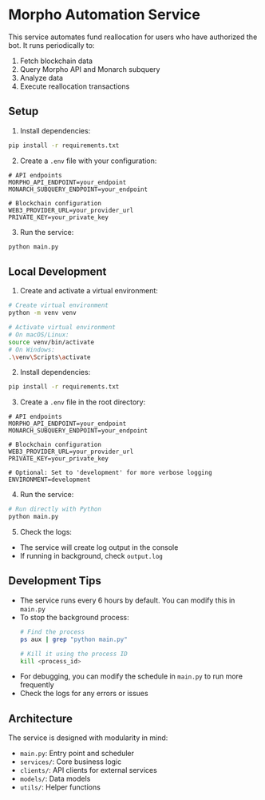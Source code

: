 # Morpho Automation Service

This service automates fund reallocation for users who have authorized the bot. It runs periodically to:
1. Fetch blockchain data
2. Query Morpho API and Monarch subquery
3. Analyze data
4. Execute reallocation transactions

## Setup

1. Install dependencies:
```bash
pip install -r requirements.txt
```

2. Create a `.env` file with your configuration:
```
# API endpoints
MORPHO_API_ENDPOINT=your_endpoint
MONARCH_SUBQUERY_ENDPOINT=your_endpoint

# Blockchain configuration
WEB3_PROVIDER_URL=your_provider_url
PRIVATE_KEY=your_private_key
```

3. Run the service:
```bash
python main.py
```

## Local Development

1. Create and activate a virtual environment:
```bash
# Create virtual environment
python -m venv venv

# Activate virtual environment
# On macOS/Linux:
source venv/bin/activate
# On Windows:
.\venv\Scripts\activate
```

2. Install dependencies:
```bash
pip install -r requirements.txt
```

3. Create a `.env` file in the root directory:
```env
# API endpoints
MORPHO_API_ENDPOINT=your_endpoint
MONARCH_SUBQUERY_ENDPOINT=your_endpoint

# Blockchain configuration
WEB3_PROVIDER_URL=your_provider_url
PRIVATE_KEY=your_private_key

# Optional: Set to 'development' for more verbose logging
ENVIRONMENT=development
```

4. Run the service:
```bash
# Run directly with Python
python main.py
```

5. Check the logs:
- The service will create log output in the console
- If running in background, check `output.log`

## Development Tips

- The service runs every 6 hours by default. You can modify this in `main.py`
- To stop the background process:
  ```bash
  # Find the process
  ps aux | grep "python main.py"
  
  # Kill it using the process ID
  kill <process_id>
  ```
- For debugging, you can modify the schedule in `main.py` to run more frequently
- Check the logs for any errors or issues

## Architecture

The service is designed with modularity in mind:
- `main.py`: Entry point and scheduler
- `services/`: Core business logic
- `clients/`: API clients for external services
- `models/`: Data models
- `utils/`: Helper functions
